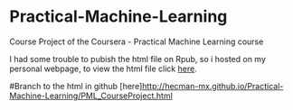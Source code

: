 # Practical-Machine-Learning
Course Project of the Coursera - Practical Machine Learning course

I had some trouble to pubish the html file on Rpub, so i hosted on my personal webpage,
to view the html file click [here](http://www.hecman.com/Practical-Machine-Learning/PML_CourseProject.html).

#Branch to the html in github
[here]http://hecman-mx.github.io/Practical-Machine-Learning/PML_CourseProject.html
